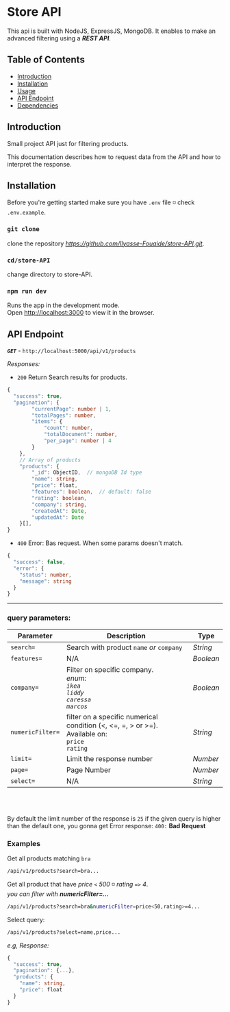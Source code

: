 # Store API

This api is built with NodeJS, ExpressJS, MongoDB. It enables to make an advanced filtering using a **_REST API_**.

## Table of Contents

- [Introduction](#introduction)
- [Installation](#installation)
- [Usage](#usage)
- [API Endpoint](#api-endpoint)
- [Dependencies](#dependencies)

## Introduction
Small project API just for filtering products.

This documentation describes how to request data from the API and how to interpret the response.

## Installation
Before you're getting started make sure you have `.env` file ◽ check `.env.example`.

### `git clone`
clone the repository _https://github.com/Ilyasse-Fouaide/store-API.git_.

### `cd/store-API`
change directory to store-API.

### `npm run dev`

Runs the app in the development mode.<br />
Open [http://localhost:3000](http://localhost:3000) to view it in the browser.

## API Endpoint
**_`GET`_** - `http://localhost:5000/api/v1/products`

*Responses:*

* `200` Return Search results for products.

```ts
{
  "success": true,
  "pagination": {
        "currentPage": number | 1,
        "totalPages": number,
        "items": {
            "count": number,
            "totalDocument": number,
            "per_page": number | 4
        }
    },
    // Array of products
    "products": {
        "_id": ObjectID,  // mongoDB Id type
        "name": string,
        "price": float,
        "features": boolean,  // default: false
        "rating": boolean,
        "company": string,
        "createdAt": Date,
        "updatedAt": Date
    }[],
}
```

* `400` Error: Bas request. When some params doesn't match.

```ts
{
  "success": false,
  "error": {
    "status": number,
    "message": string
  }
}
```

<hr />

### query parameters:

| Parameter  | Description                 | Type      |
|  ----      |  ----                       | ---       |
| `search=`  | Search with product `name` _or_ `company`| _String_  |
| `features=`| N/A                         | _Boolean_ |
| `company=` | Filter on specific company.<br /> _enum:_<br />_`ikea`_<br /> _`liddy`_<br />_`caressa`_<br />_`marcos`_| _Boolean_  |
| `numericFilter=`| filter on a specific numerical condition (<, <=, =, > or >=).<br /> Available on:<br />`price`<br /> `rating`| _String_  |
| `limit=`   | Limit the response number   | _Number_  |
| `page=`    | Page Number                 | _Number_  |
| `select=`  | N/A                         | _String_  |

<br />
<br />

By default the limit number of the response is `25` if the given query is higher than the default one, you gonna get Error response: `400:` **Bad Request** 

### Examples
Get all products matching `bra`
```
/api/v1/products?search=bra...
```

Get all product that have _price_ `<` _500_ ◽ _rating_ `=>` _4_.  
_you can filter with **numericFilter=...**_

```bash
/api/v1/products?search=bra&numericFilter=price<50,rating>=4...
```

Select query:
```bash
/api/v1/products?select=name,price...
```

_e.g, Response:_

```ts
{
  "success": true,
  "pagination": {...},
  "products": {
    "name": string,
    "price": float
  }
}
```

